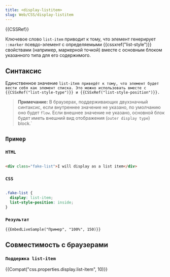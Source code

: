 ```yaml
---
title: <display-listitem>
slug: Web/CSS/display-listitem
---
```


{{CSSRef}}

Ключевое слово `list-item` приводит к тому, что элемент генерирует `::marker` псевдо-элемент с определяемыми {{cssxref("list-style")}} свойствами (например, маркерной точкой) вместе с основным блоком указанного типа для его содержимого.

## Синтаксис

Единственное значение `list-item приведёт к тому, что элемент будет вести себя как элемент списка. Это можно использовать вместе с {{CSSxRef("list-style-type")}} и {{CSSxRef("list-style-position")}}.`

> **Примечание:** В браузерах, поддерживающих двухзначный синтаксис, если внутреннее значение не указано, по умолчанию оно будет `flow`. Если внешнее значение не указано, основной блок будет иметь внешний вид отображения (`outer display type`) block.`

## `Пример`

### `HTML`

```html

<div class="fake-list">I will display as a list item</div>
```

### `CSS`

```css

.fake-list {
  display: list-item;
  list-style-position: inside;
}
```

### `Результат`

`{{EmbedLiveSample("Пример", "100%", 150)}}`

## Совместимость с браузерами

### `Поддержка list-item`

{{Compat("css.properties.display.list-item", 10)}}
